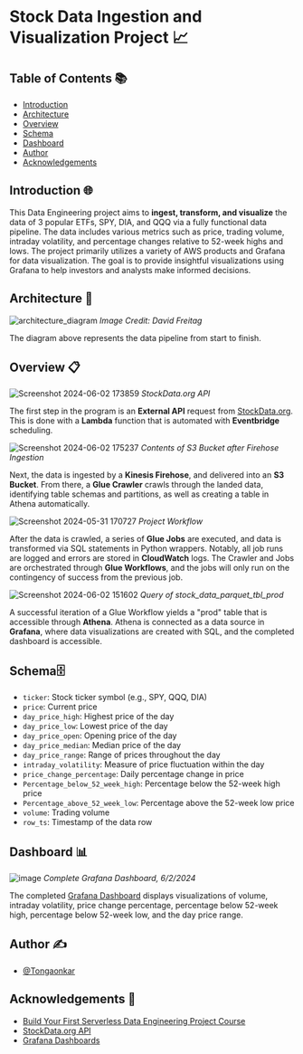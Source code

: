 # Stock Data Ingestion and Visualization Project 📈

## Table of Contents 📚
- [Introduction](#introduction-)
- [Architecture](#architecture-)
- [Overview](#overview-)
- [Schema](#schema%EF%B8%8F)
- [Dashboard](#dashboard-)
- [Author](#author-%EF%B8%8F)
- [Acknowledgements](#acknowledgements-)

## Introduction 🌐
This Data Engineering project aims to **ingest, transform, and visualize** the data of 3 popular ETFs, SPY, DIA, and QQQ via a fully functional data pipeline. The data includes various metrics such as price, trading volume, intraday volatility, and percentage changes relative to 52-week highs and lows. The project primarily utilizes a variety of AWS products and Grafana for data visualization. The goal is to provide insightful visualizations using Grafana to help investors and analysts make informed decisions.

## Architecture 📐
![architecture_diagram](https://github.com/Tongaonkar/stock-data-aws-project/assets/97370881/4d6b6cfd-2a5b-445b-a9a2-8aa7ab7e7d72)
_Image Credit: David Freitag_

The diagram above represents the data pipeline from start to finish.

## Overview 📋
![Screenshot 2024-06-02 173859](https://github.com/Tongaonkar/Stock-Data-Ingestion-and-Visualization/assets/97370881/0f6d7da8-6786-427c-873c-d2e1bb0f4029)
_StockData.org API_

The first step in the program is an **External API** request from [StockData.org](https://www.stockdata.org/). This is done with a **Lambda** function that is automated with **Eventbridge** scheduling.


![Screenshot 2024-06-02 175237](https://github.com/Tongaonkar/Stock-Data-Ingestion-and-Visualization/assets/97370881/28f865d0-063b-4f02-aafc-681297294dfd)
_Contents of S3 Bucket after Firehose Ingestion_

Next, the data is ingested by a **Kinesis Firehose**, and delivered into an **S3 Bucket**. From there, a **Glue Crawler** crawls through the landed data, identifying table schemas and partitions, as well as creating a table in Athena automatically.


![Screenshot 2024-05-31 170727](https://github.com/Tongaonkar/Stock-Data-Ingestion-and-Visualization/assets/97370881/62b3be25-411d-497e-9c23-e4c2deb3b98e)
_Project Workflow_

After the data is crawled, a series of **Glue Jobs** are executed, and data is transformed via SQL statements in Python wrappers. Notably, all job runs are logged and errors are stored in **CloudWatch** logs. The Crawler and Jobs are orchestrated through **Glue Workflows**, and the jobs will only run on the contingency of success from the previous job.


![Screenshot 2024-06-02 151602](https://github.com/Tongaonkar/Stock-Data-Ingestion-and-Visualization/assets/97370881/747ecbf5-da98-457f-ab44-0166987d0588)
_Query of stock_data_parquet_tbl_prod_

A successful iteration of a Glue Workflow yields a "prod" table that is accessible through **Athena**. Athena is connected as a data source in **Grafana**, where data visualizations are created with SQL, and the completed dashboard is accessible.

## Schema🗄️
- `ticker`: Stock ticker symbol (e.g., SPY, QQQ, DIA)
- `price`: Current price
- `day_price_high`: Highest price of the day
- `day_price_low`: Lowest price of the day
- `day_price_open`: Opening price of the day
- `day_price_median`: Median price of the day
- `day_price_range`: Range of prices throughout the day
- `intraday_volatility`: Measure of price fluctuation within the day
- `price_change_percentage`: Daily percentage change in price
- `Percentage_below_52_week_high`: Percentage below the 52-week high price
- `Percentage_above_52_week_low`: Percentage above the 52-week low price
- `volume`: Trading volume
- `row_ts`: Timestamp of the data row

## Dashboard 📊
![image](https://github.com/Tongaonkar/stock-data-aws-project/assets/97370881/444e834f-4cff-4cbc-8f7b-b4ea6a489290)
_Complete Grafana Dashboard, 6/2/2024_

The completed [Grafana Dashboard](https://miheertongaonkar.grafana.net/public-dashboards/35cf38a346a142b8819014e46a32937e?orgId=1) displays visualizations of volume, intraday volatility, price change percentage, percentage below 52-week high, percentage below 52-week low, and the day price range.
  
## Author ✍️

- [@Tongaonkar](https://www.github.com/Tongaonkar)

## Acknowledgements 👏

 - [Build Your First Serverless Data Engineering Project Course](https://maven.com/david-freitag/first-serverless-de-project)
 - [StockData.org API](https://www.stockdata.org/)
 - [Grafana Dashboards](https://grafana.com/)
